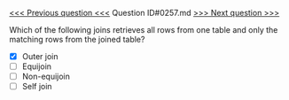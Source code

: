[<<< Previous question <<<](0256.md)  Question ID#0257.md  [>>> Next question >>>](0258.md) 

Which of the following joins retrieves all rows from one table and only the matching rows from the joined table?

- [x] Outer join
- [ ] Equijoin
- [ ] Non-equijoin
- [ ] Self join

